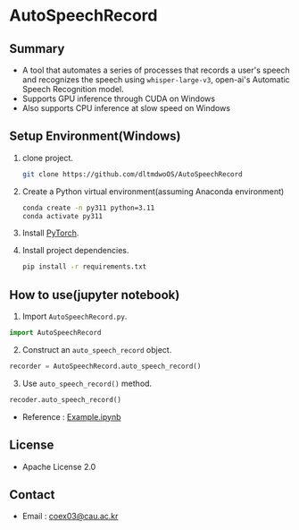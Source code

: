 # AutoSpeechRecord

## Summary

 * A tool that automates a series of processes that records a user's speech and recognizes the speech using `whisper-large-v3`, open-ai's Automatic Speech Recognition model.
 * Supports GPU inference through CUDA on Windows
 * Also supports CPU inference at slow speed on Windows

## Setup Environment(Windows)

 1. clone project.

    ```bash
    git clone https://github.com/dltmdwoOS/AutoSpeechRecord
    ```
 
 2. Create a Python virtual environment(assuming Anaconda environment)

    ```bash
    conda create -n py311 python=3.11
    conda activate py311
    ```
 
 3. Install [PyTorch](https://pytorch.org/get-started/locally/).
 4. Install project dependencies.

    ```bash
    pip install -r requirements.txt
    ```

## How to use(jupyter notebook)

1. Import `AutoSpeechRecord.py`.
  
  ```python
  import AutoSpeechRecord
  ```

2. Construct an `auto_speech_record` object.
  
  ```python
  recorder = AutoSpeechRecord.auto_speech_record()
  ``` 

3. Use `auto_speech_record()` method.
  
  ```python
  recoder.auto_speech_record()
  ```
  
  * Reference : [Example.ipynb](https://github.com/dltmdwoOS/AutoSpeechRecord/blob/main/example.ipynb)

## License

  * Apache License 2.0

## Contact

  * Email : coex03@cau.ac.kr
